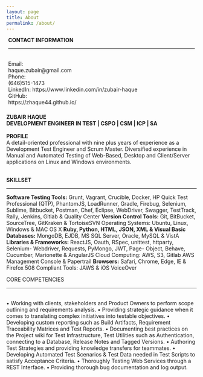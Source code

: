 ```yaml
---
layout: page
title: About
permalink: /about/
---
```


<amp-img width="83.33" height="57.33" layout="responsive" src="http://insights.dice.com/wp-content/uploads/2014/07/C-Programming.jpg"></amp-img>


<div class="first-container">
<div class="left" style="margin:5px;">
<b>CONTACT INFORMATION</b><br>
<hr><br>
Email:<br>
haque.zubair@gmail.com<br>
Phone:<br>
(646)515-1473<br>
LinkedIn: https://www.linkedin.com/in/zubair-haque<br>
GitHub:<br>
https://zhaque44.github.io/<br><br>
</div>

<div class="right" style="margin:5px;"></div>
<b>ZUBAIR HAQUE<br>
DEVELOPMENT ENGINEER IN TEST | CSPO | CSM | ICP | SA</b>
<br><br><b>PROFILE</b><br>
A detail-oriented professional with nine plus years of experience as a Development Test Engineer and Scrum Master. Diversified experience in Manual and Automated Testing of Web-Based, Desktop and Client/Server applications on Linux and Windows environments.<br><br>

<b>SKILLSET</b>
<hr>
<b>Software Testing Tools:</b>
Grunt, Vagrant, Crucible, Docker, HP Quick Test Professional (QTP), PhantomJS, LoadRunner, Gradle, Firebug, Selenium, Sublime, Bitbucket, Postman, Chef, Eclipse, WebDriver, Swagger, TestTrack, Rally, Jenkins, Gitlab & Quality Center
<b>Version Control Tools:</b>
Git, BitBucket, SourceTree, GitKraken & TortoiseSVN Operating Systems: Ubuntu, Linux, Windows
& MAC OS X
<b>Ruby, Python, HTML, JSON, XML & Visual Basic Databases:</b>
MongoDB, EJDB, MS SQL Server, Oracle, MySQL & VistA
<b>Libraries & Frameworks:</b>
ReactJS, Oauth, RSpec, unittest, httparty, Selenium- Webdriver, Requests, PyMongo, JWT, Page- Object, Behave, Cucumber, Marionette & AngularJS Cloud Computing:
AWS, S3, Gitlab
AWS Management Console & Papertrail
<b>Browsers:</b>
Safari, Chrome, Edge, IE & Firefox
508 Compliant Tools: JAWS & iOS VoiceOver

CORE COMPETENCIES<br><hr><br>
• Working with clients, stakeholders and Product Owners to perform scope outlining and requirements analysis.
• Providing strategic guidance when it comes to translating complex initiatives into testable objectives.
• Developing custom reporting such as Build Artifacts, Requirement Traceability Matrices and Test Reports.
• Documenting best practices on the Project wiki for Test Infrastructure, Test Utilities such as Authentication, connecting to a Database, Release Notes and Tagged Versions.
• Authoring Test Strategies and providing knowledge transfers for teammates.
• Developing Automated Test Scenarios & Test Data needed in Test Scripts to satisfy Acceptance Criteria.
• Thoroughly Testing Web Services through a REST Interface. • Providing thorough bug documentation and log output.
</div>
